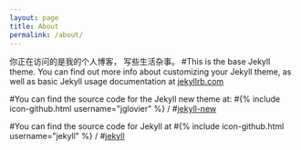 ```yaml
---
layout: page
title: About
permalink: /about/
---
```

你正在访问的是我的个人博客，
写些生活杂事。
#This is the base Jekyll theme. You can find out more info about customizing your Jekyll theme, as well as basic Jekyll usage documentation at [jekyllrb.com](http://jekyllrb.com/)

#You can find the source code for the Jekyll new theme at:
#{% include icon-github.html username="jglovier" %} /
#[jekyll-new](https://github.com/jglovier/jekyll-new)

#You can find the source code for Jekyll at
#{% include icon-github.html username="jekyll" %} /
#[jekyll](https://github.com/jekyll/jekyll)
